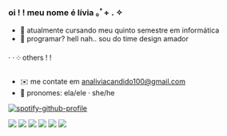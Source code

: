 ### oi ! ! meu nome é lívia ⁠｡ﾟ⁠+⁠ . ✧

- 🧸 atualmente cursando meu quinto semestre em informática 
- 🦴 programar? hell nah.. sou do time design amador

· · ༶  others  ! !
- ✉️ me contate em analiviacandido100@gmail.com
- 🧺 pronomes: ela/ele · she/he

[![spotify-github-profile](https://spotify-github-profile.kittinanx.com/api/view?uid=2rfvo0891u39lif1b259esupr&cover_image=true&theme=natemoo-re&show_offline=false&background_color=121212&interchange=true&bar_color=53b14f&bar_color_cover=false)](https://github.com/kittinan/spotify-github-profile)
<div> 
  <a href = "https://instagram.com/mectamorfose" target="_blank"><img src="https://img.shields.io/badge/-Instagram-%23E4405F?style=for-the-badge&logo=instagram&logoColor=white" target="_blank"></a>
  <a href = "mailto:analiviacandido100@gmail.com"><img src="https://img.shields.io/badge/-Gmail-%23333?style=for-the-badge&logo=gmail&logoColor=white" target="_blank"></a>
  <a href = "https://www.linkedin.com/in/ana-l%C3%ADvia-c%C3%A2ndido-carneiro-002209307/"><img src="https://img.shields.io/badge/LinkedIn-0077B5?style=for-the-badge&logo=linkedin&logoColor=white" target="_blank"></a>
  <a href = "https://www.last.fm/pt/user/a-livs" target="_blank"><img src="https://img.shields.io/badge/last.fm-D51007?style=for-the-badge&logo=last.fm&logoColor=white" target="_blank"></a>
  <a href = "https://open.spotify.com/user/2rfvo0891u39lif1b259esupr" target="_blank"><img src="https://img.shields.io/badge/Spotify-1ED760?style=for-the-badge&logo=spotify&logoColor=white" target="_blank"></a>
  <a href = "https://letterboxd.com/alivs2/"><img src="https://img.shields.io/badge/Letterboxd-202830?logo=letterboxd&logoColor=fff&style=for-the-badge" target="_blank"></a>
  
</div>
